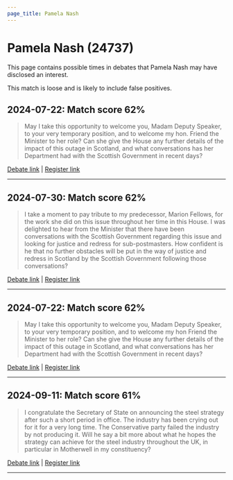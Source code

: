 ```yaml
---
page_title: Pamela Nash
---
```


# Pamela Nash  (24737)

This page contains possible times in debates that Pamela Nash may have disclosed an interest.

This match is loose and is likely to include false positives. 



## 2024-07-22: Match score 62%

>May I take this opportunity to welcome you, Madam Deputy Speaker, to your very temporary position, and to welcome my hon. Friend the Minister to her role? Can she give the House any further details of the impact of this outage in Scotland, and what conversations has her Department had with the Scottish Government in recent days?

[Debate link](https://www.theyworkforyou.com/debates/?id=2024-07-22e.404.1) | [Register link](https://www.theyworkforyou.com/mp/24737/register)


---



## 2024-07-30: Match score 62%

>I take a moment to pay tribute to my predecessor, Marion Fellows, for the work she did on this issue throughout her time in this House. I was delighted to hear from the Minister that there have been conversations with the Scottish Government regarding this issue and looking for justice and redress for sub-postmasters. How confident is he that no further obstacles will be put in the way of justice and redress in Scotland by the Scottish Government following those conversations?

[Debate link](https://www.theyworkforyou.com/debates/?id=2024-07-30c.1177.3) | [Register link](https://www.theyworkforyou.com/mp/24737/register)


---



## 2024-07-22: Match score 62%

>May I take this opportunity to welcome you, Madam Deputy Speaker, to your very temporary position, and to welcome my hon Friend the Minister to her role? Can she give the House any further details of the impact of this outage in Scotland, and what conversations has her Department had with the Scottish Government in recent days?

[Debate link](https://www.theyworkforyou.com/debates/?id=2024-07-22e.404.1) | [Register link](https://www.theyworkforyou.com/mp/24737/register)


---



## 2024-09-11: Match score 61%

>I congratulate the Secretary of State on announcing the steel strategy after such a short period in office. The industry has been crying out for it for a very long time. The Conservative party failed the industry by not producing it. Will he say a bit more about what he hopes the strategy can achieve for the steel industry throughout the UK, in particular in Motherwell in my constituency?

[Debate link](https://www.theyworkforyou.com/debates/?id=2024-09-11b.839.0) | [Register link](https://www.theyworkforyou.com/mp/24737/register)


---

